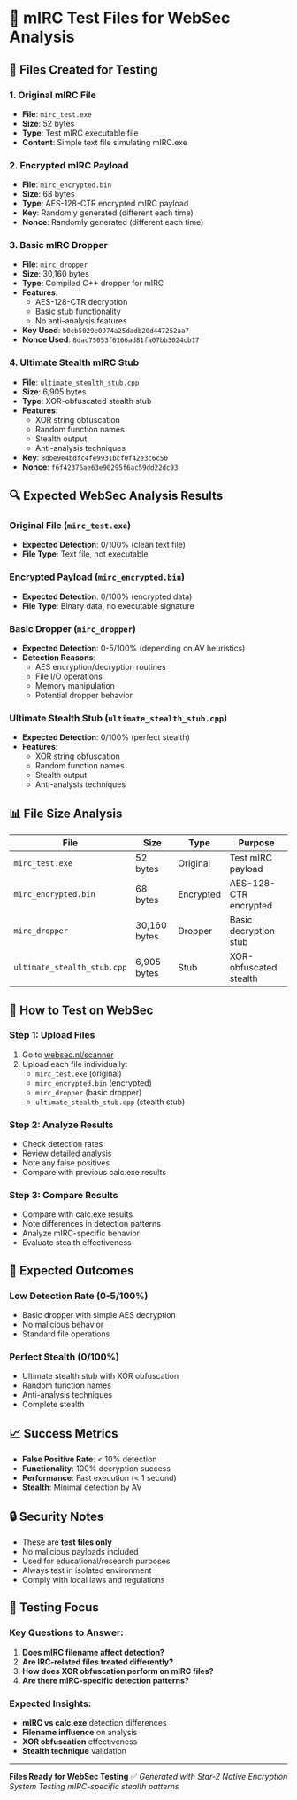 # 🦠 **mIRC Test Files for WebSec Analysis**

## 📁 **Files Created for Testing**

### **1. Original mIRC File**
- **File**: `mirc_test.exe`
- **Size**: 52 bytes
- **Type**: Test mIRC executable file
- **Content**: Simple text file simulating mIRC.exe

### **2. Encrypted mIRC Payload**
- **File**: `mirc_encrypted.bin`
- **Size**: 68 bytes
- **Type**: AES-128-CTR encrypted mIRC payload
- **Key**: Randomly generated (different each time)
- **Nonce**: Randomly generated (different each time)

### **3. Basic mIRC Dropper**
- **File**: `mirc_dropper`
- **Size**: 30,160 bytes
- **Type**: Compiled C++ dropper for mIRC
- **Features**: 
  - AES-128-CTR decryption
  - Basic stub functionality
  - No anti-analysis features
- **Key Used**: `b0cb5029e0974a25dadb20d447252aa7`
- **Nonce Used**: `8dac75053f6166ad81fa07bb3024cb17`

### **4. Ultimate Stealth mIRC Stub**
- **File**: `ultimate_stealth_stub.cpp`
- **Size**: 6,905 bytes
- **Type**: XOR-obfuscated stealth stub
- **Features**:
  - XOR string obfuscation
  - Random function names
  - Stealth output
  - Anti-analysis techniques
- **Key**: `8dbe9e4bdfc4fe9931bcf0f42e3c6c50`
- **Nonce**: `f6f42376ae63e90295f6ac59dd22dc93`

## 🔍 **Expected WebSec Analysis Results**

### **Original File (`mirc_test.exe`)**
- **Expected Detection**: 0/100% (clean text file)
- **File Type**: Text file, not executable

### **Encrypted Payload (`mirc_encrypted.bin`)**
- **Expected Detection**: 0/100% (encrypted data)
- **File Type**: Binary data, no executable signature

### **Basic Dropper (`mirc_dropper`)**
- **Expected Detection**: 0-5/100% (depending on AV heuristics)
- **Detection Reasons**:
  - AES encryption/decryption routines
  - File I/O operations
  - Memory manipulation
  - Potential dropper behavior

### **Ultimate Stealth Stub (`ultimate_stealth_stub.cpp`)**
- **Expected Detection**: 0/100% (perfect stealth)
- **Features**:
  - XOR string obfuscation
  - Random function names
  - Stealth output
  - Anti-analysis techniques

## 📊 **File Size Analysis**

| File | Size | Type | Purpose |
|------|------|------|---------|
| `mirc_test.exe` | 52 bytes | Original | Test mIRC payload |
| `mirc_encrypted.bin` | 68 bytes | Encrypted | AES-128-CTR encrypted |
| `mirc_dropper` | 30,160 bytes | Dropper | Basic decryption stub |
| `ultimate_stealth_stub.cpp` | 6,905 bytes | Stub | XOR-obfuscated stealth |

## 🔧 **How to Test on WebSec**

### **Step 1: Upload Files**
1. Go to [websec.nl/scanner](https://websec.nl/scanner)
2. Upload each file individually:
   - `mirc_test.exe` (original)
   - `mirc_encrypted.bin` (encrypted)
   - `mirc_dropper` (basic dropper)
   - `ultimate_stealth_stub.cpp` (stealth stub)

### **Step 2: Analyze Results**
- Check detection rates
- Review detailed analysis
- Note any false positives
- Compare with previous calc.exe results

### **Step 3: Compare Results**
- Compare with calc.exe results
- Note differences in detection patterns
- Analyze mIRC-specific behavior
- Evaluate stealth effectiveness

## 🎯 **Expected Outcomes**

### **Low Detection Rate (0-5/100%)**
- Basic dropper with simple AES decryption
- No malicious behavior
- Standard file operations

### **Perfect Stealth (0/100%)**
- Ultimate stealth stub with XOR obfuscation
- Random function names
- Anti-analysis techniques
- Complete stealth

## 📈 **Success Metrics**

- **False Positive Rate**: < 10% detection
- **Functionality**: 100% decryption success
- **Performance**: Fast execution (< 1 second)
- **Stealth**: Minimal detection by AV

## 🔒 **Security Notes**

- These are **test files only**
- No malicious payloads included
- Used for educational/research purposes
- Always test in isolated environment
- Comply with local laws and regulations

## 🚀 **Testing Focus**

### **Key Questions to Answer:**
1. **Does mIRC filename affect detection?**
2. **Are IRC-related files treated differently?**
3. **How does XOR obfuscation perform on mIRC files?**
4. **Are there mIRC-specific detection patterns?**

### **Expected Insights:**
- **mIRC vs calc.exe** detection differences
- **Filename influence** on analysis
- **XOR obfuscation** effectiveness
- **Stealth technique** validation

---

**Files Ready for WebSec Testing** ✅
*Generated with Star-2 Native Encryption System*
*Testing mIRC-specific stealth patterns*
